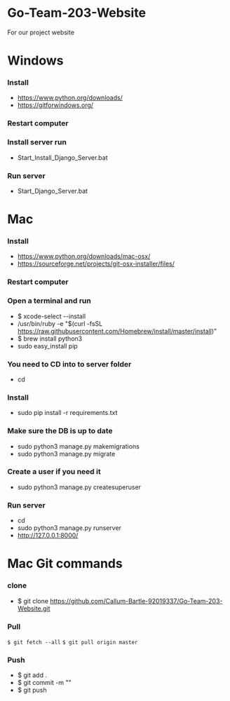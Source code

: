 # Go-Team-203-Website
For our project website

# Windows
### Install
- https://www.python.org/downloads/
- https://gitforwindows.org/

### Restart computer

### Install server run 
- Start_Install_Django_Server.bat

### Run server
- Start_Django_Server.bat



# Mac
### Install
- https://www.python.org/downloads/mac-osx/
- https://sourceforge.net/projects/git-osx-installer/files/

### Restart computer

### Open a terminal and run 
- $ xcode-select --install
- /usr/bin/ruby -e "$(curl -fsSL https://raw.githubusercontent.com/Homebrew/install/master/install)"
- $ brew install python3
- sudo easy_install pip

### You need to CD into to server folder
- cd <server path>

### Install
- sudo pip install -r requirements.txt

### Make sure the DB is up to date
- sudo python3 manage.py makemigrations
- sudo python3 manage.py migrate

### Create a user if you need it
- sudo python3 manage.py createsuperuser

### Run server
- cd <server path>
- sudo python3 manage.py runserver
- http://127.0.0.1:8000/

# Mac Git commands
### clone
- $ git clone https://github.com/Callum-Bartle-92019337/Go-Team-203-Website.git 

### Pull
```$ git fetch --all```
```$ git pull origin master```

### Push
- $ git add .
- $ git commit -m "<Commit message here>"
- $ git push
